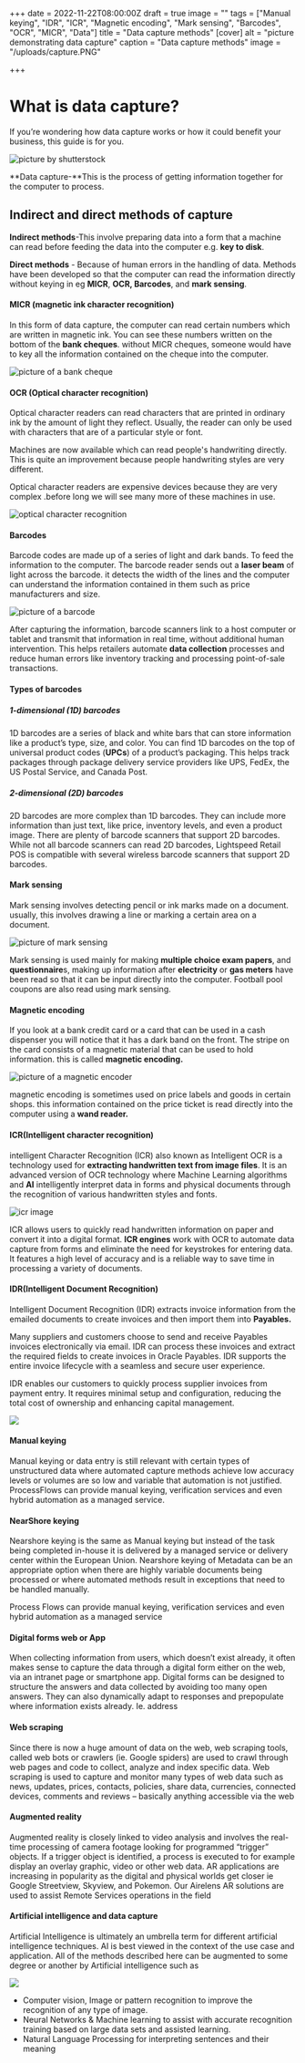 +++
date = 2022-11-22T08:00:00Z
draft = true
image = ""
tags = ["Manual keying", "IDR", "ICR", "Magnetic encoding", "Mark sensing", "Barcodes", "OCR", "MICR", "Data"]
title = "Data capture methods"
[cover]
alt = "picture demonstrating data capture"
caption = "Data capture methods"
image = "/uploads/capture.PNG"

+++
# **What is data capture?**

If you’re wondering how data capture works or how it could benefit your business, this guide is for you.

![picture by shutterstock](/uploads/data.PNG "data capture")

\**Data capture-**This is the process of getting information together for the computer to process.

## Indirect and direct methods of capture

**Indirect methods**-This involve preparing data into a form that a machine can read before feeding the data into the computer e.g. **key to disk**.

**Direct methods** - Because of human errors in the handling of data. Methods have been developed so that the computer can read the information directly without keying in eg **MICR**, **OCR, Barcodes**, and **mark sensing**.

#### MICR (magnetic ink character recognition)

In this form of data capture, the computer can read certain numbers which are written in magnetic ink. You can see these numbers written on the bottom of the **bank cheques**. without MICR cheques, someone would have to key all the information contained on the cheque into the computer.

![picture of a bank cheque](/uploads/02f77252715f350de83d31a68abb4857.jpg "bank cheque")

#### OCR (Optical character recognition)

Optical character readers can read characters that are printed in ordinary ink by the amount of light they reflect. Usually, the reader can only be used with characters that are of a particular style or font.

Machines are now available which can read people's handwriting directly. This is quite an improvement because people handwriting styles are very different.

Optical character readers are expensive devices because they are very complex .before long we will see many more of these machines in use.

![optical character recognition](/uploads/56c3a72ac0407c40be76c8fc1ad3f1c2.jpg "optical character recognition picture")

#### Barcodes

Barcode codes are made up of a series of light and dark bands. To feed the information to the computer. The barcode reader sends out a **laser beam** of light across the barcode. it detects the width of the lines and the computer can understand the information contained in them such as price manufacturers and size.

![picture of a barcode](/uploads/6561c465492053b519b9dee4f90a4c05.jpg "barcode")

After capturing the information, barcode scanners link to a host computer or tablet and transmit that information in real time, without additional human intervention. This helps retailers automate **data collection** processes and reduce human errors like inventory tracking and processing point-of-sale transactions.

#### Types of barcodes

##### 1-dimensional (1D) barcodes

1D barcodes are a series of black and white bars that can store information like a product’s type, size, and color. You can find 1D barcodes on the top of universal product codes (**UPCs**) of a product’s packaging. This helps track packages through package delivery service providers like UPS, FedEx, the US Postal Service, and Canada Post.

##### 2-dimensional (2D) barcodes

2D barcodes are more complex than 1D barcodes. They can include more information than just text, like price, inventory levels, and even a product image. There are plenty of barcode scanners that support 2D barcodes. While not all barcode scanners can read 2D barcodes, Lightspeed Retail POS is compatible with several wireless barcode scanners that support 2D barcodes.

#### Mark sensing

Mark sensing involves detecting pencil or ink marks made on a document. usually, this involves drawing a line or marking a certain area on a document.

![picture of mark sensing](/uploads/e7e9ee9631cd403b36848364ec552bf8.jpg "mark sensing")

Mark sensing is used mainly for making **multiple choice exam papers**, and **questionnaire**s, making up information after **electricity** or **gas meters** have been read so that it can be input directly into the computer. Football pool coupons are also read using mark sensing.

#### Magnetic encoding

If you look at a bank credit card or a card that can be used in a cash dispenser you will notice that it has a dark band on the front. The stripe on the card consists of a magnetic material that can be used to hold information. this is called **magnetic encoding.**

![picture of a magnetic encoder](/uploads/dd80eaf42b2b41dfa1f78e034f075ae5.jpg "encoder")

magnetic encoding is sometimes used on price labels and goods in certain shops. this information contained on the price ticket is read directly into the computer using a **wand reader.**

#### ICR(Intelligent character recognition)

intelligent Character Recognition (ICR) also known as Intelligent OCR is a technology used for **extracting handwritten text from image files**. It is an advanced version of OCR technology where Machine Learning algorithms and **AI** intelligently interpret data in forms and physical documents through the recognition of various handwritten styles and fonts.

![icr image](/uploads/cgfffapture.PNG "ICR")

ICR allows users to quickly read handwritten information on paper and convert it into a digital format. **ICR engines** work with OCR to automate data capture from forms and eliminate the need for keystrokes for entering data. It features a high level of accuracy and is a reliable way to save time in processing a variety of documents.

#### IDR(Intelligent Document Recognition)

Intelligent Document Recognition (IDR) extracts invoice information from the emailed documents to create invoices and then import them into **Payables.**

Many suppliers and customers choose to send and receive Payables invoices electronically via email. IDR can process these invoices and extract the required fields to create invoices in Oracle Payables. IDR supports the entire invoice lifecycle with a seamless and secure user experience.

IDR enables our customers to quickly process supplier invoices from payment entry. It requires minimal setup and configuration, reducing the total cost of ownership and enhancing capital management.

![](/uploads/41723ac7c115497e815bee103dea6119-2.jpg)

#### Manual keying

Manual keying or data entry is still relevant with certain types of unstructured data where automated capture methods achieve low accuracy levels or volumes are so low and variable that automation is not justified. ProcessFlows can provide manual keying, verification services and even hybrid automation as a managed service.

#### NearShore keying

Nearshore keying is the same as Manual keying but instead of the task being completed in-house it is delivered by a managed service or delivery center within the European Union. Nearshore keying of Metadata can be an appropriate option when there are highly variable documents being processed or where automated methods result in exceptions that need to be handled manually.

Process Flows can provide manual keying, verification services and even hybrid automation as a managed service

#### Digital forms web or App

When collecting information from users, which doesn’t exist already, it often makes sense to capture the data through a digital form either on the web, via an intranet page or smartphone app. Digital forms can be designed to structure the answers and data collected by avoiding too many open answers. They can also dynamically adapt to responses and prepopulate where information exists already. Ie. address

#### Web scraping

Since there is now a huge amount of data on the web, web scraping tools, called web bots or crawlers (ie. Google spiders) are used to crawl through web pages and code to collect, analyze and index specific data. Web scraping is used to capture and monitor many types of web data such as news, updates, prices, contacts, policies, share data, currencies, connected devices, comments and reviews – basically anything accessible via the web

#### Augmented reality

Augmented reality is closely linked to video analysis and involves the real-time processing of camera footage looking for programmed “trigger” objects. If a trigger object is identified, a process is executed to for example display an overlay graphic, video or other web data. AR applications are increasing in popularity as the digital and physical worlds get closer ie Google Streetview, Skyview, and Pokemon. Our Airelens AR solutions are used to assist Remote Services operations in the field

#### Artificial intelligence and data capture

Artificial Intelligence is ultimately an umbrella term for different artificial intelligence techniques. AI is best viewed in the context of the use case and application. All of the methods described here can be augmented to some degree or another by Artificial intelligence such as

![](/uploads/fb_4glvx0aibtfp.jpeg)

* Computer vision, Image or pattern recognition to improve the recognition of any type of image.
* Neural Networks & Machine learning to assist with accurate recognition training based on large data sets and assisted learning.
* Natural Language Processing for interpreting sentences and their meaning